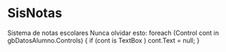 # SisNotas
Sistema de notas escolares
Nunca olvidar esto:
foreach (Control cont in gbDatosAlumno.Controls)
                {
                    if (cont is TextBox )
                    cont.Text = null;
                }
